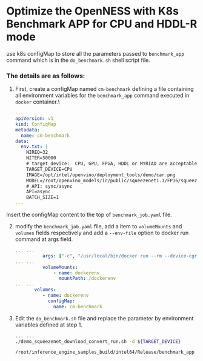 # Optimize the OpenNESS with K8s Benchmark APP for CPU and HDDL-R mode

use k8s configMap to store all the parameters passed to `benchmark_app` command which is in the `do_benchmark.sh` shell script file.

### The details are as follows:

1. First, create a configMap named `cm-benchmark` defining a file containing all environment variables for the `benchmark_app` command executed in `docker` container.\

   ```yaml
   ---
   apiVersion: v1
   kind: ConfigMap
   metadata:
     name: cm-benchmark
   data:
     env.txt: |
       NIREQ=32
       NITER=50000
       # target_device:  CPU, GPU, FPGA, HDDL or MYRIAD are acceptable
       TARGET_DEVICE=CPU
       IMAGE=/opt/intel/openvino/deployment_tools/demo/car.png
       MODEL=/root/openvino_models/ir/public/squeezenet1.1/FP16/squeezenet1.1.xml
       # API: sync/async
       API=async
       BATCH_SIZE=1
   ---
   ```

Insert the configMap content to the top of `benchmark_job.yaml` file.

2. modify the `benchmark_job.yaml` file, add a item to `volumeMounts` and `volumes` fields respectively and add a `--env-file` option to docker run command at args field.

   ```yaml
   ... ...
             args: ["-c", "/usr/local/bin/docker run --rm --device-cgroup-rule='c 10:* rmw' --device-cgroup-rule='c 89:* rmw' --device-cgroup-rule='c 189:* rmw' --device-cgroup-rule='c 180:* rmw' -v /dev:/dev -v /var/tmp:/var/tmp --env-file /dockerenv/env.txt openvino-benchmark:1.0 /do_benchmark.sh"]
   ... ...       
             volumeMounts:
                 - name: dockerenv
                   mountPath: /dockerenv
   ... ... 
          volumes:
             - name: dockerenv
               configMap:
                 name: cm-benchmark
   ```

3. Edit the `do_benchmark.sh` file and replace the parameter by environment variables defined at step 1.

   ```sh
   ... ...
   ./demo_squeezenet_download_convert_run.sh -d ${TARGET_DEVICE}
   
   /root/inference_engine_samples_build/intel64/Release/benchmark_app -i /opt/intel/openvino/deployment_tools/demo/car.png -m /root/openvino_models/ir/public/squeezenet1.1/FP16/squeezenet1.1.xml -d ${TARGET_DEVICE} -nireq ${NIREQ} -niter ${NITER} -api async
   ```

   

